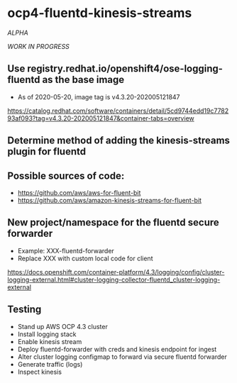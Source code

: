 # ocp4-fluentd-kinesis-streams

*ALPHA*

*WORK IN PROGRESS*

## Use registry.redhat.io/openshift4/ose-logging-fluentd as the base image

* As of 2020-05-20, image tag is v4.3.20-202005121847

https://catalog.redhat.com/software/containers/detail/5cd9744edd19c778293af093?tag=v4.3.20-202005121847&container-tabs=overview

## Determine method of adding the kinesis-streams plugin for fluentd

## Possible sources of code:
* https://github.com/aws/aws-for-fluent-bit
* https://github.com/aws/amazon-kinesis-streams-for-fluent-bit

## New project/namespace for the fluentd secure forwarder
* Example:  XXX-fluentd-forwarder
* Replace XXX with custom local code for client

https://docs.openshift.com/container-platform/4.3/logging/config/cluster-logging-external.html#cluster-logging-collector-fluentd_cluster-logging-external

## Testing

* Stand up AWS OCP 4.3 cluster
* Install logging stack
* Enable kinesis stream
* Deploy fluentd-forwarder with creds and kinesis endpoint for ingest
* Alter cluster logging configmap to forward via secure fluentd forwarder
* Generate traffic (logs)
* Inspect kinesis
